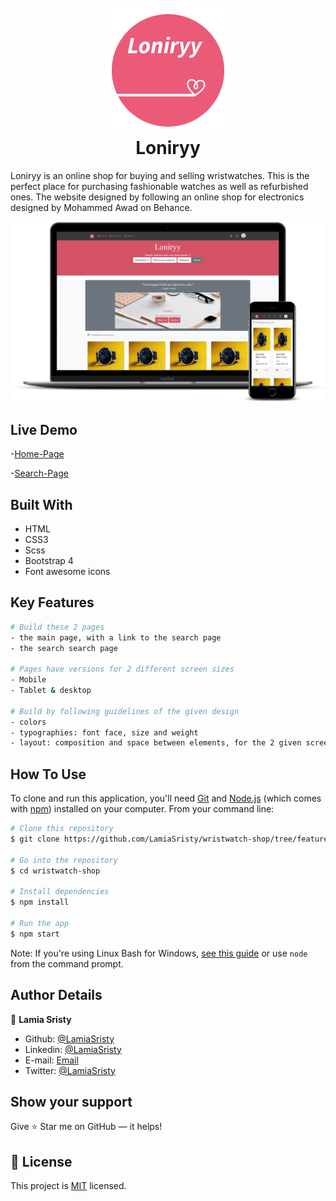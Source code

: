 <h1 align="center">
  <br>
  <a href="https://raw.githack.com/LamiaSristy/wristwatch-shop/feature1/index.html">
    <img src="assets/img/Logo.png" alt="Loniryy logo" title="Loniryy" width="200"></a>
  <br>
      Loniryy 
      
  <br>
</h1>

Loniryy is an online shop for buying and selling wristwatches. This is the perfect place for purchasing fashionable watches as well as refurbished ones. 
The website designed by following an online shop for electronics designed by Mohammed Awad on Behance.

<img src="assets/img/screenshot.png">




## Live Demo

-[Home-Page](https://raw.githack.com/LamiaSristy/wristwatch-shop/feature1/index.html)

-[Search-Page](https://raw.githack.com/LamiaSristy/wristwatch-shop/feature1/search.html)

## Built With

- HTML
- CSS3
- Scss
- Bootstrap 4
- Font awesome icons


## Key Features
```bash
# Build these 2 pages
- the main page, with a link to the search page
- the search search page

# Pages have versions for 2 different screen sizes
- Mobile
- Tablet & desktop

# Build by following guidelines of the given design
- colors
- typographies: font face, size and weight
- layout: composition and space between elements, for the 2 given screen sizes
```


## How To Use

To clone and run this application, you'll need [Git](https://git-scm.com) and [Node.js](https://nodejs.org/en/download/) (which comes with [npm](http://npmjs.com)) installed on your computer. From your command line:

```bash
# Clone this repository
$ git clone https://github.com/LamiaSristy/wristwatch-shop/tree/feature1

# Go into the repository
$ cd wristwatch-shop

# Install dependencies
$ npm install

# Run the app
$ npm start
```

Note: If you're using Linux Bash for Windows, [see this guide](https://www.howtogeek.com/261575/how-to-run-graphical-linux-desktop-applications-from-windows-10s-bash-shell/) or use `node` from the command prompt.

## Author Details

👤 **Lamia Sristy**

- Github: [@LamiaSristy](https://github.com/LamiaSristy)
- Linkedin: [@LamiaSristy](https://www.linkedin.com/in/lamia-hemayet-sristy/)
- E-mail: <a href="mailto:lamiasristy@gmail.com?subject=Hello Lamia!">Email</a>  
- Twitter: [@LamiaSristy](https://twitter.com/lsristy1)


## Show your support

Give ⭐ Star me on GitHub — it helps!

## 📝 License

This project is [MIT](lic.url) licensed.
